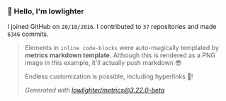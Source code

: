 ### 👋 Hello, I'm lowlighter

I joined GitHub on `20/10/2016`.
I contributed to `37` repositories and made `6346` commits.

> Elements in `inline code-blocks` were auto-magically templated by **metrics markdown template**.
> Although this is rendered as a PNG image in this example, it'll actually push markdown 😎
>
> Endless customization is possible, including hyperlinks 🎉!
>
> *Generated with [lowlighter/metrics@3.22.0-beta](https://github.com/lowlighter/metrics)*
